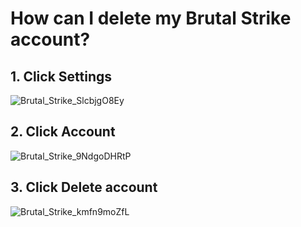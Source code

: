 # How can I delete my Brutal Strike account?
## 1. Click Settings
![Brutal_Strike_SlcbjgO8Ey](https://github.com/friuns2/friuns2.github.io/assets/16543239/b5677637-a8f9-41a6-9587-2ce91f1d5f16)
## 2. Click Account
![Brutal_Strike_9NdgoDHRtP](https://github.com/friuns2/friuns2.github.io/assets/16543239/355c1b5e-7f3a-4871-9a99-62fe3bcd8f9a)
## 3. Click Delete account
![Brutal_Strike_kmfn9moZfL](https://github.com/friuns2/friuns2.github.io/assets/16543239/7c7fc5e9-d0ff-42a1-95a4-1716250bd284)

